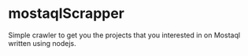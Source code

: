 # mostaqlScrapper
Simple crawler to get you the projects that you interested in on Mostaql written using nodejs.
